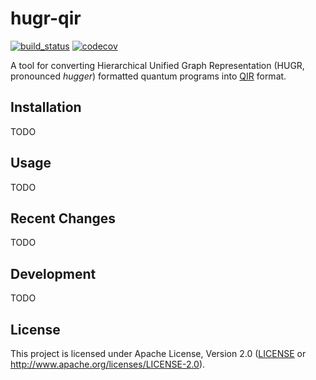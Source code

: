 # hugr-qir


[![build_status][]](https://github.com/CQCL/hugr-qir/actions)
[![codecov][]](https://codecov.io/gh/CQCL/hugr-qir)

A tool for converting Hierarchical Unified Graph Representation (HUGR, pronounced _hugger_) formatted quantum programs into [QIR](https://github.com/qir-alliance/qir-spec) format.


## Installation

TODO

## Usage

TODO

## Recent Changes

TODO

## Development

TODO

## License

This project is licensed under Apache License, Version 2.0 ([LICENSE][] or http://www.apache.org/licenses/LICENSE-2.0).

[build_status]: https://github.com/CQCL/hugr/actions/workflows/ci-py.yml/badge.svg?branch=main
[codecov]: https://img.shields.io/codecov/c/gh/CQCL/hugr?logo=codecov
[LICENSE]: https://github.com/CQCL/hugr/blob/main/LICENCE
[CHANGELOG]: https://github.com/CQCL/hugr/blob/main/hugr-py/CHANGELOG.md
